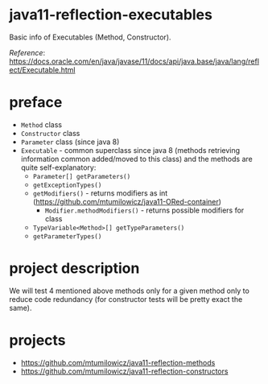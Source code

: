 # java11-reflection-executables
Basic info of Executables (Method, Constructor).

_Reference_: https://docs.oracle.com/en/java/javase/11/docs/api/java.base/java/lang/reflect/Executable.html

# preface
* `Method` class
* `Constructor` class
* `Parameter` class (since java 8)
* `Executable` - common superclass since java 8 
(methods retrieving information common added/moved to this class)
and the methods are quite self-explanatory:
    * `Parameter[] getParameters()`
    * `getExceptionTypes()`
    * `getModifiers()` - returns modifiers as int (https://github.com/mtumilowicz/java11-ORed-container)
        * `Modifier.methodModifiers()` - returns possible modifiers for class
    * `TypeVariable<Method>[] getTypeParameters()`
    * `getParameterTypes()`
    
# project description
We will test 4 mentioned above methods only for a given method
only to reduce code redundancy (for constructor tests will
be pretty exact the same).


    
# projects
* https://github.com/mtumilowicz/java11-reflection-methods
* https://github.com/mtumilowicz/java11-reflection-constructors 